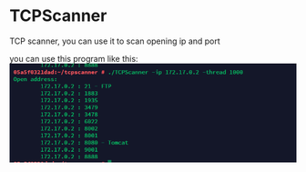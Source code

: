 # TCPScanner
TCP scanner, you can use it to scan opening ip and port

you can use this program like this:
![usage](screenshot.png)
